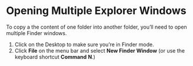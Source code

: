 # Opening Multiple Explorer Windows

To copy a the content of one folder into another folder, you’ll need to open multiple Finder windows.

1. Click on the Desktop to make sure you’re in Finder mode. 
2. Click **File** on the menu bar and select **New Finder Window** \(or use the keyboard shortcut **Command** **N**.\)


